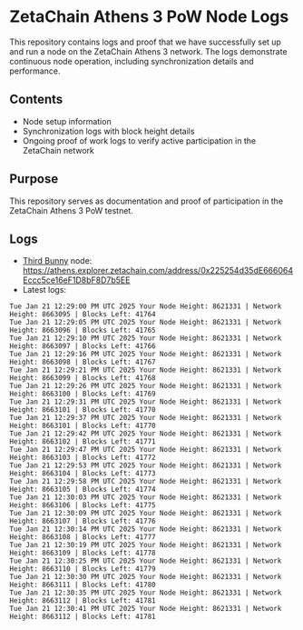 # ZetaChain Athens 3 PoW Node Logs
This repository contains logs and proof that we have successfully set up and run a node on the ZetaChain Athens 3 network. The logs demonstrate continuous node operation, including synchronization details and performance.

## Contents
- Node setup information
- Synchronization logs with block height details
- Ongoing proof of work logs to verify active participation in the ZetaChain network

## Purpose
This repository serves as documentation and proof of participation in the ZetaChain Athens 3 PoW testnet.

## Logs

- [Third Bunny](https://thirdbunny.xyz/) node: https://athens.explorer.zetachain.com/address/0x225254d35dE666064Eccc5ce16eF1D8bF8D7b5EE
- Latest logs:
```
Tue Jan 21 12:29:00 PM UTC 2025 Your Node Height: 8621331 | Network Height: 8663095 | Blocks Left: 41764
Tue Jan 21 12:29:05 PM UTC 2025 Your Node Height: 8621331 | Network Height: 8663096 | Blocks Left: 41765
Tue Jan 21 12:29:10 PM UTC 2025 Your Node Height: 8621331 | Network Height: 8663097 | Blocks Left: 41766
Tue Jan 21 12:29:16 PM UTC 2025 Your Node Height: 8621331 | Network Height: 8663098 | Blocks Left: 41767
Tue Jan 21 12:29:21 PM UTC 2025 Your Node Height: 8621331 | Network Height: 8663099 | Blocks Left: 41768
Tue Jan 21 12:29:26 PM UTC 2025 Your Node Height: 8621331 | Network Height: 8663100 | Blocks Left: 41769
Tue Jan 21 12:29:31 PM UTC 2025 Your Node Height: 8621331 | Network Height: 8663101 | Blocks Left: 41770
Tue Jan 21 12:29:37 PM UTC 2025 Your Node Height: 8621331 | Network Height: 8663101 | Blocks Left: 41770
Tue Jan 21 12:29:42 PM UTC 2025 Your Node Height: 8621331 | Network Height: 8663102 | Blocks Left: 41771
Tue Jan 21 12:29:47 PM UTC 2025 Your Node Height: 8621331 | Network Height: 8663103 | Blocks Left: 41772
Tue Jan 21 12:29:53 PM UTC 2025 Your Node Height: 8621331 | Network Height: 8663104 | Blocks Left: 41773
Tue Jan 21 12:29:58 PM UTC 2025 Your Node Height: 8621331 | Network Height: 8663105 | Blocks Left: 41774
Tue Jan 21 12:30:03 PM UTC 2025 Your Node Height: 8621331 | Network Height: 8663106 | Blocks Left: 41775
Tue Jan 21 12:30:09 PM UTC 2025 Your Node Height: 8621331 | Network Height: 8663107 | Blocks Left: 41776
Tue Jan 21 12:30:14 PM UTC 2025 Your Node Height: 8621331 | Network Height: 8663108 | Blocks Left: 41777
Tue Jan 21 12:30:19 PM UTC 2025 Your Node Height: 8621331 | Network Height: 8663109 | Blocks Left: 41778
Tue Jan 21 12:30:25 PM UTC 2025 Your Node Height: 8621331 | Network Height: 8663110 | Blocks Left: 41779
Tue Jan 21 12:30:30 PM UTC 2025 Your Node Height: 8621331 | Network Height: 8663111 | Blocks Left: 41780
Tue Jan 21 12:30:35 PM UTC 2025 Your Node Height: 8621331 | Network Height: 8663112 | Blocks Left: 41781
Tue Jan 21 12:30:41 PM UTC 2025 Your Node Height: 8621331 | Network Height: 8663112 | Blocks Left: 41781
```
